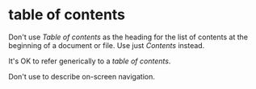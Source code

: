 # table of contents

Don't use *Table of contents* as the heading for the list of contents at the beginning of a document or file. Use just *Contents* instead.

It's OK to refer generically to a *table of contents*.

Don't use to describe on-screen navigation.
